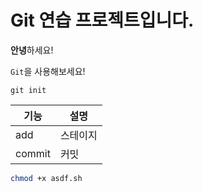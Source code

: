 # Git 연습 프로젝트입니다.

**안녕**하세요!

`Git`을 사용해보세요!

```
git init
```

|기능|설명|
|---|---|
|add|스테이지|
|commit|커밋|

```bash
chmod +x asdf.sh
```